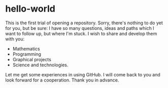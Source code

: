 # hello-world
This is the first trial of opening a repository.
Sorry, there's nothing to do yet for you, but be sure:
I have so many questions, ideas and paths which I want to follow up, but where I'm stuck. I wish to share and develop them with you:
- Mathematics
- Programming
- Graphical projects
- Science and technologies.

Let me get some experiences in using GitHub.
I will come back to you and look forward for a cooperation.
Thank you in advance.
